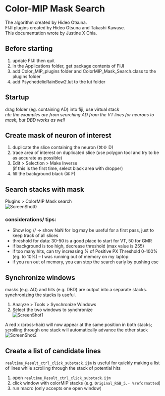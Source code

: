 # Color-MIP Mask Search
The algorithm created by Hideo Otsuna.  
FIJI plugins created by Hideo Otsuna and Takashi Kawase.  
This documentation wrote by Justine X Chia.  

## Before starting
 1. update FIJI then quit
 2. in the Applications folder, get package contents of FIJI
 3. add Color_MIP_plugins folder and ColorMIP_Mask_Search.class to the plugins folder
 4. add PsychedelicRainBow2.lut to the lut folder

## Startup
drag folder (eg. containing AD) into fiji, use virtual stack  
_nb: the examples are from searching AD from the VT lines for neurons to mask, but DBD works as well_

## Create mask of neuron of interest
 1. duplicate the slice containing the neuron (⌘⇧ D)
 2. trace area of interest on duplicated slice (use polygon tool and try to be as accurate as possible)
 3. Edit > Selection > Make Inverse  
 (if this is the first time, select black area with dropper)
 4. fill the background black (⌘ F)

## Search stacks with mask
Plugins > ColorMIP Mask search  
![ScreenShot0](../images/scr0.png)
### considerations/ tips:
 - Show log // -> show NaN for log may be useful for a first pass, just to keep track of all slices
 - threshold for data: 30-50 is a good place to start for VT, 50 for GMR
 - if background is too high, decrease threshold (max value is 255)  
 - if too many hits, can try increasing % of Positive PX Threshold 0-100% (eg. to 10%) – I was running out of memory on my laptop
 - if you run out of memory, you can stop the search early by pushing esc

## Synchronize windows
masks (e.g. AD) and hits (e.g. DBD) are output into a separate stacks. synchronizing the stacks is useful.  
 1. Analyze > Tools > Synchronize Windows  
 2. Select the two windows to synchronize  
 ![ScreenShot1](../images/scr1.png)
<!-- dummy -->
A red x (cross-hair) will now appear at the same position in both stacks; scrolling through one stack will automatically advance the other stack  
 ![ScreenShot2](../images/scr2.png)

## Create a list of candidate lines
`realtime_Result_ctrl_click_substack.ijm` is useful for quickly making a list of lines while scrolling through the stack of potential hits 
 1. open `realtime_Result_ctrl_click_substack.ijm`
 2. click window with colorMIP stacks (e.g. `Original_RGB_5.- %reformatted`)
 3. run macro (only accepts one open window)
